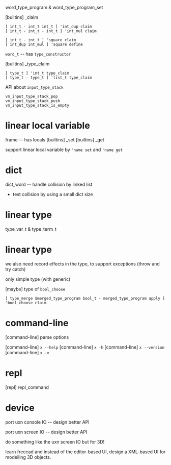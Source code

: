 word_type_program & word_type_program_set

[builtins] _claim

```
[ int_t - int_t int_t ] 'int_dup claim
[ int_t - int_t - int_t ] 'int_mul claim

[ int_t - int_t ] 'square claim
[ int_dup int_mul ] 'square define
```

`word_t` -- has `type_constructor`

[builtins] _type_claim

```
[ type_t ] 'int_t type_claim
[ type_t - type_t ] 'list_t type_claim
```


API about `input_type_stack`

```
vm_input_type_stack_pop
vm_input_type_stack_push
vm_input_type_stack_is_empty
```

# linear local variable

frame -- has locals
[builtins] _set
[builtins] _get

support linear local variable by `'name set` and `'name get`

# dict

dict_word -- handle collision by linked list

- test collision by using a small dict size

# linear type

type_var_t & type_term_t

# linear type

we also need record effects in the type, to support exceptions (throw and try catch)

only simple type (with generic)

[maybe] type of `bool_choose`

```
[ type_merge $merged_type_program bool_t - merged_type_program apply ] 'bool_choose claim
```

# command-line

[command-line] parse options

[command-line] `x --help`
[command-line] `x -h`
[command-line] `x --version`
[command-line] `x -v`

# repl

[repl] repl_command

# device

port uxn console IO -- design better API

port uxn screen IO -- design better API

do something like the uxn screen IO but for 3D!

learn freecad and instead of the editor-based UI,
design a XML-based UI for modelling 3D objects.
